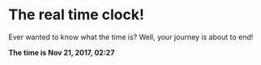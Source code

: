 # The real time clock!

Ever wanted to know what the time is? Well, your journey is about to end!

**The time is Nov 21, 2017, 02:27**